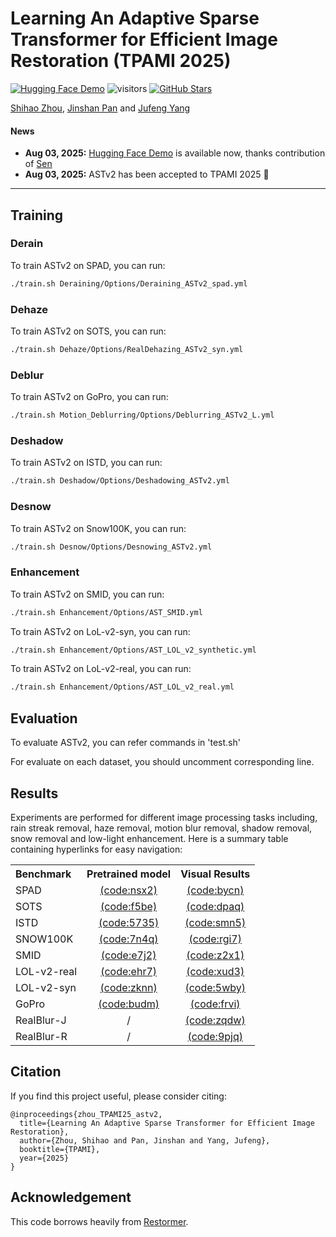 # Learning An Adaptive Sparse Transformer for Efficient Image Restoration (TPAMI 2025)

[![Hugging Face Demo](https://img.shields.io/badge/%F0%9F%A4%97%20Hugging%20Face-Demos-blue)](https://huggingface.co/spaces/yssszzzzzzzzy/AStv2)
![visitors](https://visitor-badge.laobi.icu/badge?page_id=joshyZhou/ASTv2)
[![GitHub Stars](https://img.shields.io/github/stars/joshyZhou/ASTv2?style=social)](https://github.com/joshyZhou/ASTv2) <br>

[Shihao Zhou](https://joshyzhou.github.io/), [Jinshan Pan](https://jspan.github.io/) and [Jufeng Yang](https://cv.nankai.edu.cn/)

#### News

- **Aug 03, 2025:** [Hugging Face Demo](https://huggingface.co/spaces/yssszzzzzzzzy/AStv2) is available now, thanks contribution of [Sen](https://github.com/yss730)
- **Aug 03, 2025:** ASTv2 has been accepted to TPAMI 2025 :tada: 
<hr />


## Training
### Derain
To train ASTv2 on SPAD, you can run:
```sh
./train.sh Deraining/Options/Deraining_ASTv2_spad.yml
```
### Dehaze
To train ASTv2 on SOTS, you can run:
```sh
./train.sh Dehaze/Options/RealDehazing_ASTv2_syn.yml
```
### Deblur
To train ASTv2 on GoPro, you can run:
```sh
./train.sh Motion_Deblurring/Options/Deblurring_ASTv2_L.yml
```
### Deshadow
To train ASTv2 on ISTD, you can run:
```sh
./train.sh Deshadow/Options/Deshadowing_ASTv2.yml
```
### Desnow 
To train ASTv2 on Snow100K, you can run:
```sh
./train.sh Desnow/Options/Desnowing_ASTv2.yml
```
### Enhancement 
To train ASTv2 on SMID, you can run:
```sh
./train.sh Enhancement/Options/AST_SMID.yml
```

To train ASTv2 on LoL-v2-syn, you can run:
```sh
./train.sh Enhancement/Options/AST_LOL_v2_synthetic.yml
```

To train ASTv2 on LoL-v2-real, you can run:
```sh
./train.sh Enhancement/Options/AST_LOL_v2_real.yml
```

## Evaluation
To evaluate ASTv2, you can refer commands in 'test.sh'

For evaluate on each dataset, you should uncomment corresponding line.


## Results
Experiments are performed for different image processing tasks including, rain streak removal, haze removal, motion blur removal, shadow removal, snow removal and low-light enhancement. 
Here is a summary table containing hyperlinks for easy navigation:
<table>
  <tr>
    <th align="left">Benchmark</th>
    <th align="center">Pretrained model</th>
    <th align="center">Visual Results</th>
  </tr>
  <tr>
    <td align="left">SPAD</td>
    <td align="center"><a href="https://pan.baidu.com/s/1MwO-ir1HXAk3mYhDxaAFOw?pwd=nsx2">(code:nsx2)</a></td>
    <td align="center"><a href="https://pan.baidu.com/s/1KlJtMZwJghkBTsq1ILm53g?pwd=bycn">(code:bycn)</a></td>
  </tr>
  <tr>
    <td align="left">SOTS</td>
    <td align="center"><a href="https://pan.baidu.com/s/1Ml1EqSEHlFgfR0fRw2Mcsg?pwd=f5be">(code:f5be)</a></td>
    <td align="center"><a href="https://pan.baidu.com/s/1bAKUPwDg2rNd8dthJwYcMA?pwd=dpaq">(code:dpaq)</a></td>
  </tr>
    <tr>
    <td align="left">ISTD</td>
    <td align="center"><a href="https://pan.baidu.com/s/1tKQPqXOOcw_JIExe1PGPig?pwd=5735">(code:5735)</a></td>
    <td align="center"><a href="https://pan.baidu.com/s/15LMwYkyIbWS1ToHfq2dh4Q?pwd=smn5">(code:smn5)</a></td>
  </tr>
    <tr>
    <td align="left">SNOW100K</td>
    <td align="center"><a href="https://pan.baidu.com/s/1ue2a8gOoOAY0iYkwBvDfPg?pwd=7n4q">(code:7n4q)</a></td>
    <td align="center"><a href="https://pan.baidu.com/s/1iLLUdu-BYRjt0Df8d8skRg?pwd=rgi7">(code:rgi7)</a></td>
  </tr>
    <tr>
    <td align="left">SMID</td>
    <td align="center"><a href="https://pan.baidu.com/s/1th160j_f9S3hAcPHlX0s8w?pwd=e7j2">(code:e7j2)</a></td>
    <td align="center"><a href="https://pan.baidu.com/s/18n2Iyq0PRQvMuc54pHTP6g?pwd=z2x1">(code:z2x1)</a></td>
  </tr>
    <tr>
    <td align="left">LOL-v2-real </td>
    <td align="center"><a href="https://pan.baidu.com/s/1QGOxy-4K_o36bLXOlqyDKw?pwd=ehr7">(code:ehr7)</a></td>
    <td align="center"><a href="https://pan.baidu.com/s/1OECBrqpD8eZ0OFK0TV578Q?pwd=xud3">(code:xud3)</a></td>
  </tr>
  <tr>
    <td align="left">LOL-v2-syn</td>
    <td align="center"><a href="https://pan.baidu.com/s/1hv7NYuQE_593MAS7dlIOWA?pwd=zknn">(code:zknn)</a></td>
    <td align="center"><a href="https://pan.baidu.com/s/1BPRWZaX05cf7h2NrnIJ-Yg?pwd=5wby">(code:5wby)</a></td>
  </tr>
  <tr>
    <td align="left">GoPro</td>
    <td align="center"><a href="https://pan.baidu.com/s/1zozcN5XB0_7cSMPw5BaHEQ?pwd=budm">(code:budm)</a></td>
    <td align="center"><a href="https://pan.baidu.com/s/1ZSofGz3KEbFvDxwQ3oRXJQ?pwd=frvi">(code:frvi)</a></td>
  </tr>
    <tr>
    <td align="left">RealBlur-J</td>
    <td align="center">/</td>
    <td align="center"><a href="https://pan.baidu.com/s/1cLzHEw2fBHC_upZYPPBWaQ?pwd=zqdw">(code:zqdw)</a></td>
  </tr>
    <tr>
    <td align="left">RealBlur-R</td>
    <td align="center">/</td>
    <td align="center"><a href="https://pan.baidu.com/s/1E3_lZFUGvi7biKivT9Blow?pwd=9pjq">(code:9pjq)</a></td>
  </tr>


</table>


## Citation
If you find this project useful, please consider citing:

    @inproceedings{zhou_TPAMI25_astv2,
      title={Learning An Adaptive Sparse Transformer for Efficient Image Restoration},
      author={Zhou, Shihao and Pan, Jinshan and Yang, Jufeng},
      booktitle={TPAMI},
      year={2025}
    }

## Acknowledgement

This code borrows heavily from [Restormer](https://github.com/swz30/Restormer). 